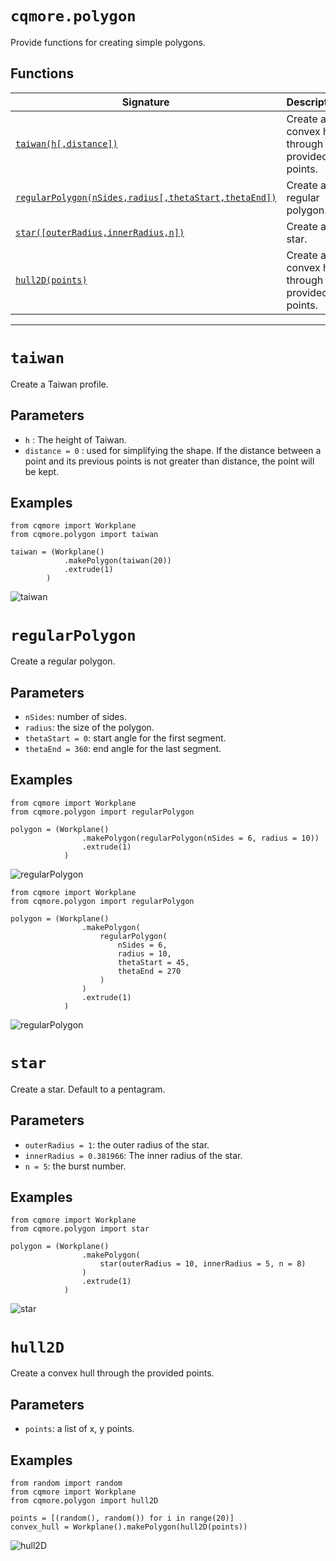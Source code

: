# `cqmore.polygon`

Provide functions for creating simple polygons.

## Functions

 Signature | Description
--|--
[`taiwan(h[,distance])`](polygon.md#taiwan) | Create a convex hull through the provided points. 
[`regularPolygon(nSides,radius[,thetaStart,thetaEnd])`](polygon.md#regularPolygon) | Create a regular polygon.
[`star([outerRadius,innerRadius,n])`](polygon.md#star) | Create a star.
[`hull2D(points)`](polygon.md#hull2D) | Create a convex hull through the provided points. 

----

# `taiwan`

Create a Taiwan profile.

## Parameters

- `h` : The height of Taiwan.
- `distance = 0` : used for simplifying the shape. If the distance between a point and its previous points is not greater than distance, the point will be kept. 

## Examples 

    from cqmore import Workplane
    from cqmore.polygon import taiwan

    taiwan = (Workplane()
                .makePolygon(taiwan(20))
                .extrude(1)
            )

![taiwan](images/polygon_taiwan.JPG)

# `regularPolygon`

Create a regular polygon.

## Parameters

- `nSides`: number of sides. 
- `radius`: the size of the polygon.
- `thetaStart = 0`: start angle for the first segment.
- `thetaEnd = 360`: end angle for the last segment.

## Examples 

    from cqmore import Workplane
    from cqmore.polygon import regularPolygon

    polygon = (Workplane()
                    .makePolygon(regularPolygon(nSides = 6, radius = 10))
                    .extrude(1)
                )

![regularPolygon](images/polygon_regularPolygon.JPG)


    from cqmore import Workplane
    from cqmore.polygon import regularPolygon

    polygon = (Workplane()
                    .makePolygon(
                        regularPolygon(
                            nSides = 6, 
                            radius = 10, 
                            thetaStart = 45, 
                            thetaEnd = 270
                        )
                    )
                    .extrude(1)
                )       

![regularPolygon](images/polygon_regularPolygon2.JPG)

# `star`

Create a star. Default to a pentagram.

## Parameters

- `outerRadius = 1`: the outer radius of the star. 
- `innerRadius = 0.381966`: The inner radius of the star.
- `n = 5`: the burst number.

## Examples 

    from cqmore import Workplane
    from cqmore.polygon import star

    polygon = (Workplane()
                    .makePolygon(
                        star(outerRadius = 10, innerRadius = 5, n = 8)
                    )
                    .extrude(1)
                )    

![star](images/polygon_star.JPG)

# `hull2D`

Create a convex hull through the provided points.

## Parameters

- `points`: a list of x, y points. 

## Examples     

    from random import random
    from cqmore import Workplane
    from cqmore.polygon import hull2D

    points = [(random(), random()) for i in range(20)]
    convex_hull = Workplane().makePolygon(hull2D(points)) 

![hull2D](images/polygon_hull2D.JPG)

